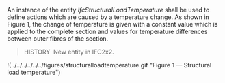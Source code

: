 An instance of the entity _IfcStructuralLoadTemperature_ shall be used to define actions which are caused by a temperature change. As shown in Figure 1, the change of temperature is given with a constant value which is applied to the complete section and values for temperature differences between outer fibres of the section.

> HISTORY&nbsp; New entity in IFC2x2.

!(../../../../../../figures/structuralloadtemperature.gif "Figure 1 &mdash; Structural load temperature")